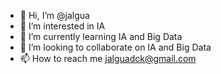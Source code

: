 - 👋 Hi, I’m @jalgua
- 👀 I’m interested in IA
- 🌱 I’m currently learning IA and Big Data
- 💞️ I’m looking to collaborate on IA and Big Data
- 📫 How to reach me jalguadck@gmail.com

<!---
jalgua/jalgua is a ✨ special ✨ repository because its `README.md` (this file) appears on your GitHub profile.
You can click the Preview link to take a look at your changes.
--->
